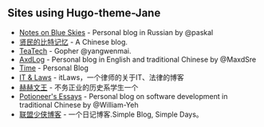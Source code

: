 ## Sites using Hugo-theme-Jane

- [Notes on Blue Skies](https://terrty.net) - Personal blog in Russian by @paskal
- [贤民的比特记忆](http://www.xianmin.org/) - A Chinese blog.
- [TeaTech](https://maiyang.me/) - Gopher @yangwenmai.
- [AxdLog](https://axdlog.com) - Personal blog in English and traditional Chinese by @MaxdSre
- [Time](https://ifttl.com/) - Personal Blog
- [IT & Laws](https://itlaws.cn/) - itLaws，一个律师的关于IT、法律的博客
- [赫赫文王](https://kqh.ac/) - 不务正业的历史系学生一个
- [Potioneer's Essays](https://william-yeh.net/) - Personal blog on software development in traditional Chinese by @William-Yeh
- [联盟少侠博客](https://shaoxia.xyz/) - 一个日记博客.Simple Blog, Simple Days。
